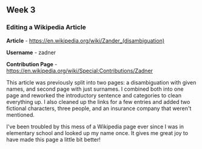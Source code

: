 ## Week 3

### Editing a Wikipedia Article

**Article** - https://en.wikipedia.org/wiki/Zander_(disambiguation)

**Username** - zadner

**Contribution Page** - https://en.wikipedia.org/wiki/Special:Contributions/Zadner

This article was previously split into two pages: a disambiguation with given names, and second page with just surnames. I combined both into one page and reworked the introductory sentence and categories to clean everything up. I also cleaned up the links for a few entries and added two fictional characters, three people, and an insurance company that weren't mentioned. 

I've been troubled by this mess of a Wikipedia page ever since I was in elementary school and looked up my name once. It gives me great joy to have made this page a little bit better!
